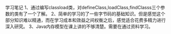 学习笔记
1、通过编写classload类，对defineClass,loadClass,findClasss三个参数的类有了一个了解。
2、简单的学习的了一些字节码的基础知识。但是感觉这个部分知识难以精通，而在学习成本和效益之间权衡之后，感觉适合花费多精力进行深入研究。
3、Java内存模型在课上讲的不够清楚。需要在通过资料学习。